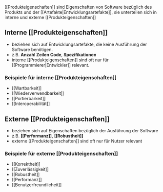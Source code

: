 [[Produkteigenschaften]] sind Eigenschaften von Software bezüglich des Produkts und der [[Artefakte|Entwicklungsartefakte]], sie unterteilen sich in interne und externe [[Produkteigenschaften]]

## Interne [[Produkteigenschaften]]
- beziehen sich auf Entwicklungsartefakte, die keine Ausführung der Software benötigen. 
- z.B.  **Anzahl Zeilen Code**, **Spezifikationen**
- interne [[Produkteigenschaften]] sind oft nur für [[Programmierer|Entwickler]] relevant.

### Beispiele für interne [[Produkteigenschaften]]
- [[Wartbarkeit]]
- [[Wiederverwendbarkeit]]
- [[Portierbarkeit]]
- [[Interoperabilität]]

## Externe [[Produkteigenschaften]]
- beziehen sich auf Eigenschaften bezüglich der Ausführung der Software
- z.B. **[[Performanz]]**, **[[Robustheit]]**
- externe [[Produkteigenschaften]] sind oft nur für Nutzer relevant

### Beispiele für externe [[Produkteigenschaften]]
- [[Korrektheit]]
- [[Zuverlässigkeit]]
- [[Robustheit]]
- [[Performanz]]
- [[Benutzerfreundlicheit]]

